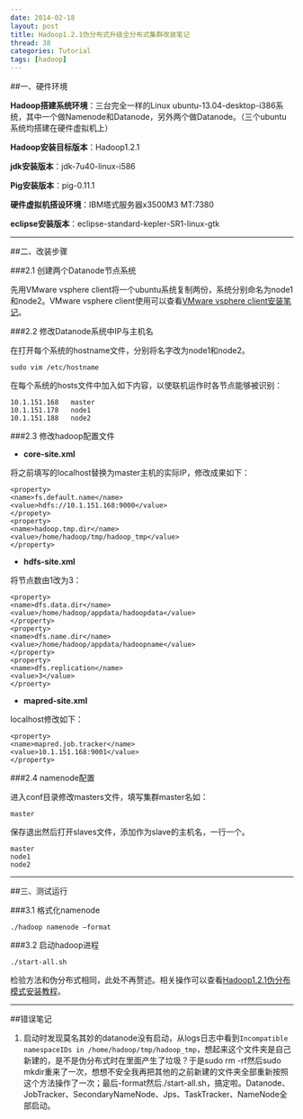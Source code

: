 ```yaml
---
date: 2014-02-18
layout: post
title: Hadoop1.2.1伪分布式升级全分布式集群改装笔记
thread: 38
categories: Tutorial
tags: [hadoop]
---
```


##一、硬件环境
    
    
**Hadoop搭建系统环境**：三台完全一样的Linux ubuntu-13.04-desktop-i386系统，其中一个做Namenode和Datanode，另外两个做Datanode。（三个ubuntu系统均搭建在硬件虚拟机上）

**Hadoop安装目标版本**：Hadoop1.2.1

**jdk安装版本**：jdk-7u40-linux-i586

**Pig安装版本**：pig-0.11.1

**硬件虚拟机搭设环境**：IBM塔式服务器x3500M3 MT:7380

**eclipse安装版本**：eclipse-standard-kepler-SR1-linux-gtk

----------
   
##二、改装步骤
   
   
###2.1 创建两个Datanode节点系统

先用VMware vsphere client将一个ubuntu系统复制两份，系统分别命名为node1和node2。VMware vsphere client使用可以查看[VMware vsphere client安装笔记](http://hijiangtao.github.io/blog/2014/02/18/vmwaresetup)。

###2.2 修改Datanode系统中IP与主机名

在打开每个系统的hostname文件，分别将名字改为node1和node2。

```
sudo vim /etc/hostname
```

在每个系统的hosts文件中加入如下内容，以使联机运作时各节点能够被识别：

```
10.1.151.168   master
10.1.151.178   node1
10.1.151.188   node2
```

###2.3 修改hadoop配置文件

* **core-site.xml**

将之前填写的localhost替换为master主机的实际IP，修改成果如下：

```
<property>
<name>fs.default.name</name>
<value>hdfs://10.1.151.168:9000</value>
</propety>
<property>
<name>hadoop.tmp.dir</name>
<value>/home/hadoop/tmp/hadoop_tmp</value>
</property>
```

* **hdfs-site.xml**

将节点数由1改为3：

```
<property>
<name>dfs.data.dir</name>
<value>/home/hadoop/appdata/hadoopdata</value>
</property>
<property>
<name>dfs.name.dir</name>
<value>/home/hadoop/appdata/hadoopname</value>
</property>
<property>
<name>dfs.replication</name>
<value>3</value>
</proerty>
```

* **mapred-site.xml**

localhost修改如下：

```
<property>
<name>mapred.job.tracker</name>
<value>10.1.151.168:9001</value>
</property>
```

###2.4 namenode配置

进入conf目录修改masters文件，填写集群master名如：

```
master
```

保存退出然后打开slaves文件，添加作为slave的主机名，一行一个。

```
master
node1
node2
```

----

##三、测试运行

###3.1 格式化namenode

```
./hadoop namenode –format
```

###3.2 启动hadoop进程

```
./start-all.sh
```

检验方法和伪分布式相同，此处不再赘述。相关操作可以查看[Hadoop1.2.1伪分布模式安装教程](http://hijiangtao.github.io/blog/2014/02/17/hadoopsetup/)。

----

##错误笔记

1. 启动时发现莫名其妙的datanode没有启动，从logs日志中看到`Incompatible namespaceIDs in /home/hadoop/tmp/hadoop_tmp`，想起来这个文件夹是自己新建的，是不是伪分布式时在里面产生了垃圾？于是sudo rm -rf然后sudo mkdir重来了一次，想想不安全我再把其他的之前新建的文件夹全部重新按照这个方法操作了一次；最后-format然后./start-all.sh，搞定啦。Datanode、JobTracker、SecondaryNameNode、Jps、TaskTracker、NameNode全部启动。